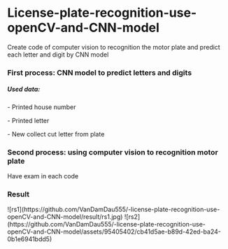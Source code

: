 # License-plate-recognition-use-openCV-and-CNN-model
Create code of computer vision to recognition the motor plate and predict each letter and digit by CNN model
<h3>First process: CNN model to predict letters and digits</h3>
<h5>Used data:</h5>
<p>- Printed house number</p>
<p>- Printed letter</p>
<p>- New collect cut letter from plate</p>

<h3>Second process: using computer vision to recognition motor plate</h3>
<p>Have exam in each code</p>

<h3>Result</h3>
![rs1](https://github.com/VanDamDau555/-license-plate-recognition-use-openCV-and-CNN-model/result/rs1.jpg)
![rs2](https://github.com/VanDamDau555/-license-plate-recognition-use-openCV-and-CNN-model/assets/95405402/cb41d5ae-b89d-42ed-ba24-0b1e6941bdd5)

